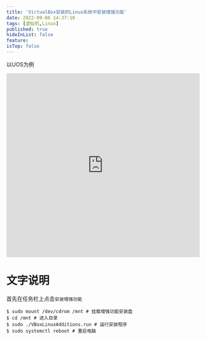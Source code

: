 ```yaml
---
title: 'VirtualBox安装的Linux系统中安装增强功能'
date: 2022-09-06 14:37:10
tags: [虚拟机,Linux]
published: true
hideInList: false
feature: 
isTop: false
---
```

以UOS为例

<iframe width="100%" height="480" src="https://player.bilibili.com/player.html?aid=430302425&bvid=BV19G411G7fr&cid=825341118&page=1" frameborder="0" allow="accelerometer; encrypted-media; gyroscope; picture-in-picture,enablejsapi" allowfullscreen></iframe>

# 文字说明

首先在任务栏上点击`安装增强功能`

```shell
$ sudo mount /dev/cdrom /mnt # 挂载增强功能安装盘
$ cd /mnt # 进入目录
$ sudo ./VBoxLinuxAdditions.run # 运行安装程序
$ sudo systemctl reboot # 重启电脑
```